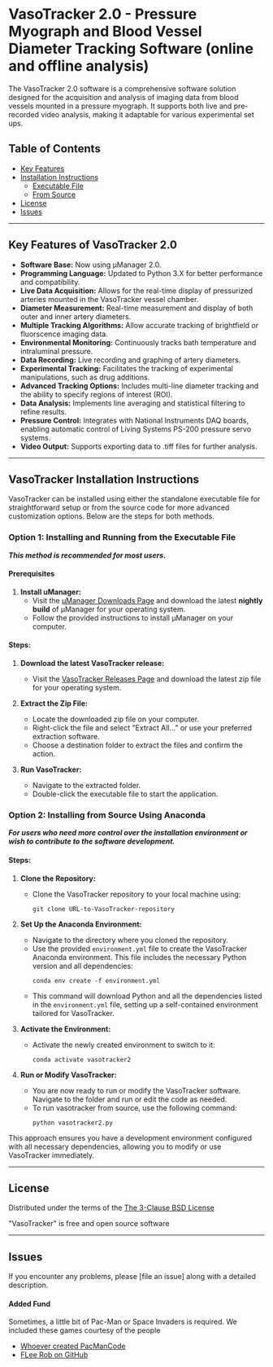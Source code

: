 # VasoTracker 2.0 - Pressure Myograph and Blood Vessel Diameter Tracking Software (online and offline analysis)

The VasoTracker 2.0 software is a comprehensive software solution designed for the acquisition and analysis of imaging data from blood vessels mounted in a pressure myograph. It supports both live and pre-recorded video analysis, making it adaptable for various experimental set ups.

## Table of Contents
- [Key Features](#key-features-of-vasotracker-20)
- [Installation Instructions](#vasotracker-installation-instructions)
  - [Executable File](#option-1-installing-and-running-from-the-executable-file)
  - [From Source](#option-2-installing-from-source-using-anaconda)
- [License](#license)
- [Issues](#issues)

---

## Key Features of VasoTracker 2.0

* **Software Base:** Now using μManager 2.0.
* **Programming Language:** Updated to Python 3.X for better performance and compatibility.
* **Live Data Acquisition:** Allows for the real-time display of pressurized arteries mounted in the VasoTracker vessel chamber.
* **Diameter Measurement:** Real-time measurement and display of both outer and inner artery diameters.
* **Multiple Tracking Algorithms:** Allow accurate tracking of brightfield or fluorscence imaging data.
* **Environmental Monitoring:** Continuously tracks bath temperature and intraluminal pressure.
* **Data Recording:** Live recording and graphing of artery diameters.
* **Experimental Tracking:** Facilitates the tracking of experimental manipulations, such as drug additions.
* **Advanced Tracking Options:** Includes multi-line diameter tracking and the ability to specify regions of interest (ROI).
* **Data Analysis:** Implements line averaging and statistical filtering to refine results.
* **Pressure Control:** Integrates with National Instruments DAQ boards, enabling automatic control of Living Systems PS-200 pressure servo systems.
* **Video Output:** Supports exporting data to .tiff files for further analysis.

---

## VasoTracker Installation Instructions

VasoTracker can be installed using either the standalone executable file for straightforward setup or from the source code for more advanced customization options. Below are the steps for both methods.

### Option 1: Installing and Running from the Executable File

***This method is recommended for most users.***

#### Prerequisites

1. **Install uManager:**
   - Visit the [µManager Downloads Page](https://micro-manager.org/wiki/Download_Micro-Manager_Latest_Release) and download the latest **nightly build** of µManager for your operating system.
   - Follow the provided instructions to install µManager on your computer.

#### Steps:

1. **Download the latest VasoTracker release:**
   - Visit the [VasoTracker Releases Page](https://github.com/VasoTracker/VasoTracker-2/releases) and download the latest zip file for your operating system.

2. **Extract the Zip File:**
   - Locate the downloaded zip file on your computer.
   - Right-click the file and select "Extract All..." or use your preferred extraction software.
   - Choose a destination folder to extract the files and confirm the action.

3. **Run VasoTracker:**
   - Navigate to the extracted folder.
   - Double-click the executable file to start the application.

### Option 2: Installing from Source Using Anaconda

***For users who need more control over the installation environment or wish to contribute to the software development.***

#### Steps:

1. **Clone the Repository:**
   - Clone the VasoTracker repository to your local machine using:
     ```
     git clone URL-to-VasoTracker-repository
     ```

2. **Set Up the Anaconda Environment:**
   - Navigate to the directory where you cloned the repository.
   - Use the provided `environment.yml` file to create the VasoTracker Anaconda environment. This file includes the necessary Python version and all dependencies:
     ```
     conda env create -f environment.yml
     ```
   - This command will download Python and all the dependencies listed in the `environment.yml` file, setting up a self-contained environment tailored for VasoTracker.

3. **Activate the Environment:**
   - Activate the newly created environment to switch to it:
     ```
     conda activate vasotracker2
     ```

4. **Run or Modify VasoTracker:**
   - You are now ready to run or modify the VasoTracker software. Navigate to the folder and run or edit the code as needed.
   - To run vasotracker from source, use the following command:
     ```
     python vasotracker2.py
     ```

This approach ensures you have a development environment configured with all necessary dependencies, allowing you to modify or use VasoTracker immediately.

---

## License

Distributed under the terms of the [The 3-Clause BSD License]

"VasoTracker" is free and open source software

---

## Issues

If you encounter any problems, please [file an issue] along with a detailed description.

[μManager 2.0]: https://micro-manager.org/
[The 3-Clause BSD License]: http://opensource.org/licenses/BSD-3-Clause

#### Added Fund

Sometimes, a little bit of Pac-Man or Space Invaders is required. We included these games courtesy of the people

   - [Whoever created PacManCode](https://pacmancode.com/)
   - [FLee Rob on GitHub](https://github.com/leerob/space-invaders)